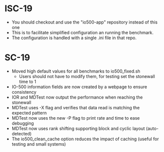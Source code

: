 # ISC-19
  * You should checkout and use the "io500-app" repository instead of this one
  * This is to facilitate simplified configuration an running the benchmark.
  * The configuration is handled with a single .ini file in that repo.
# SC-19
  * Moved high default values for all benchmarks to io500_fixed.sh
    * Users should not have to modify them, for testing set the stonewall time to 1
  * IO-500 information fields are now created by a webpage to ensure consistency
  * IOR and MDTest now output the performance when reaching the stonewall
  * MDTest uses -X flag and verifies that data read is matching the expected pattern
  * MDTest now uses the new -P flag to print rate and time to ease debugging
  * MDTest now uses rank shifting supporting block and cyclic layout (auto-detected)
  * The io500_clean_cache option reduces the impact of caching (useful for testing and small systems)
